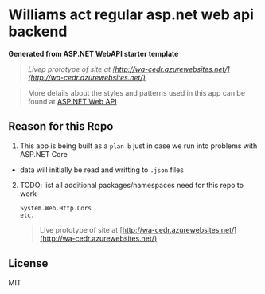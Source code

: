 # Williams act regular asp.net web api backend

**Generated from ASP.NET WebAPI starter template**

>*Livep prototype of site at [http://wa-cedr.azurewebsites.net/](http://wa-cedr.azurewebsites.net/)*

>More details about the styles and patterns used in this app can be found at [ASP.NET Web API](https://docs.microsoft.com/en-us/aspnet/web-api/) 

## Reason for this Repo

1. This app is being built as a `plan b` just in case we run into problems with ASP.NET Core
 - data will initially be read and writting to `.json` files

2. TODO: list all additional packages/namespaces need for this repo to work

    ```PM
    System.Web.Http.Cors
	etc.
    ```

    >Live prototype of site at [http://wa-cedr.azurewebsites.net/](http://wa-cedr.azurewebsites.net/)


## License

MIT
